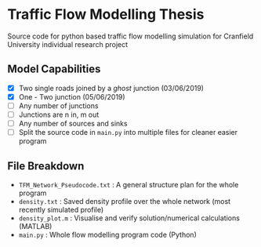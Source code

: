 # Traffic Flow Modelling Thesis
Source code for python based traffic flow modelling simulation for Cranfield University individual research project

## Model Capabilities
- [x] Two single roads joined by a *ghost* junction (03/06/2019)
- [x] One - Two junction (05/06/2019)
- [ ] Any number of junctions 
- [ ] Junctions are n in, m out
- [ ] Any number of sources and sinks
- [ ] Split the source code in `main.py` into multiple files for cleaner easier program

## File Breakdown
- `TFM_Network_Pseudocode.txt` : A general structure plan for the whole program
- `density.txt` : Saved density profile over the whole network (most recently simulated profile)
- `density_plot.m` : Visualise and verify solution/numerical calculations (MATLAB)
- `main.py` : Whole flow modelling program code (Python)